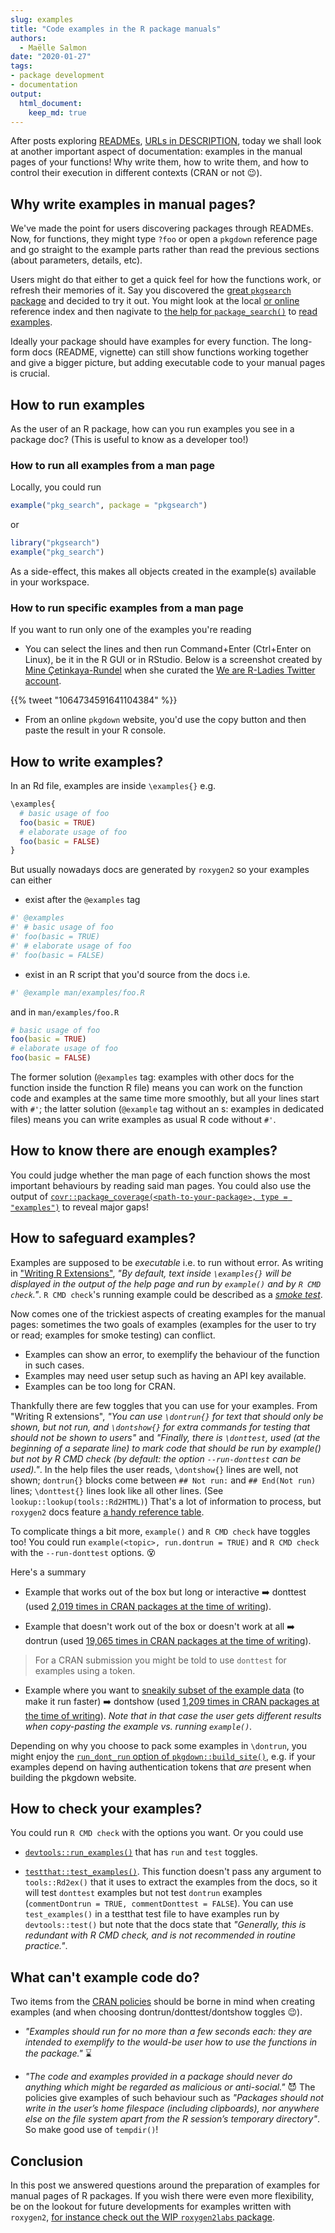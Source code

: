 ```yaml
---
slug: examples
title: "Code examples in the R package manuals"
authors:
  - Maëlle Salmon
date: "2020-01-27"
tags:
- package development
- documentation
output: 
  html_document:
    keep_md: true
---
```


After posts exploring [READMEs](/2019/12/03/readmes/), [URLs in DESCRIPTION](/2019/12/10/urls/), today we shall look at another important aspect of documentation: examples in the manual pages of your functions! Why write them, how to write them, and how to control their execution in different contexts (CRAN or not :wink:).

## Why write examples in manual pages?

We've made the point for users discovering packages through READMEs. Now, for functions, they might type `?foo` or open a `pkgdown` reference page and go straight to the example parts rather than read the previous sections (about parameters, details, etc). 

Users might do that either to get a quick feel for how the functions work, or refresh their memories of it. Say you discovered the [great `pkgsearch` package](/2019/11/26/pkgsearch/) and decided to try it out. You might look at the local [or online](https://r-hub.github.io/pkgsearch/reference/index.html) reference index and then nagivate to [the help for `package_search()`](https://r-hub.github.io/pkgsearch/reference/pkg_search.html) to [read examples](https://r-hub.github.io/pkgsearch/reference/pkg_search.html#examples).

Ideally your package should have examples for every function. The long-form docs (README, vignette) can still show functions working together and give a bigger picture, but adding executable code to your manual pages is crucial.

## How to run examples

As the user of an R package, how can you run examples you see in a package doc? (This is useful to know as a developer too!)

### How to run all examples from a man page

Locally, you could run

```r
example("pkg_search", package = "pkgsearch")
```

or 

```r
library("pkgsearch")
example("pkg_search")
```

As a side-effect, this makes all objects created in the example(s) available in your workspace.

### How to run specific examples from a man page

If you want to run only one of the examples you're reading

* You can select the lines and then run Command+Enter (Ctrl+Enter on Linux), be it in the R GUI or in RStudio. Below is a screenshot created by [Mine Çetinkaya-Rundel](https://twitter.com/minebocek) when she curated the [We are R-Ladies Twitter account](https://twitter.com/WeAreRLadies).

<!--html_preserve-->{{% tweet "1064734591641104384" %}}<!--/html_preserve-->

* From an online `pkgdown` website, you'd use the copy button and then paste the result in your R console.

## How to write examples?

In an Rd file, examples are inside `\examples{}` e.g.

```r
\examples{
  # basic usage of foo
  foo(basic = TRUE)
  # elaborate usage of foo
  foo(basic = FALSE)
}
```

But usually nowadays docs are generated by `roxygen2` so your examples can either

* exist after the `@examples` tag

```r
#' @examples
#' # basic usage of foo
#' foo(basic = TRUE)
#' # elaborate usage of foo
#' foo(basic = FALSE)
```

* exist in an R script that you'd source from the docs i.e.

```r
#' @example man/examples/foo.R
```

and in `man/examples/foo.R`

```r
# basic usage of foo
foo(basic = TRUE)
# elaborate usage of foo
foo(basic = FALSE)
``` 

The former solution (`@examples` tag: examples with other docs for the function inside the function R file) means you can work on the function code and examples at the same time more smoothly, but all your lines start with `#'`; the latter solution (`@example` tag without an s: examples in dedicated files) means you can write examples as usual R code without `#'`. 

## How to know there are enough examples?

You could judge whether the man page of each function shows the most important behaviours by reading said man pages. You could also use the output of [`covr::package_coverage(<path-to-your-package>, type = "examples")`](https://covr.r-lib.org/reference/package_coverage.html) to reveal major gaps!

## How to safeguard examples?

Examples are supposed to be _executable_ i.e. to run without error. As writing in ["Writing R Extensions"](https://cran.r-project.org/doc/manuals/R-exts.html#index-_005cdontrun), _"By default, text inside `\examples{}` will be displayed in the output of the help page and run by `example()` and by `R CMD check`."_. `R CMD check`'s running example could be described as a [_smoke test_](https://en.wikipedia.org/wiki/Smoke_testing_(software)).

Now comes one of the trickiest aspects of creating examples for the manual pages: sometimes the two goals of examples (examples for the user to try or read; examples for smoke testing) can conflict.

* Examples can show an error, to exemplify the behaviour of the function in such cases.
* Examples may need user setup such as having an API key available.
* Examples can be too long for CRAN.

Thankfully there are few toggles that you can use for your examples. From "Writing R extensions", _"You can use `\dontrun{}` for text that should only be shown, but not run, and `\dontshow{}` for extra commands for testing that should not be shown to users"_ and _"Finally, there is `\donttest`, used (at the beginning of a separate line) to mark code that should be run by example() but not by R CMD check (by default: the option `--run-donttest` can be used)."_. In the help files the user reads, `\dontshow{}` lines are well, not shown; `dontrun{}` blocks come between `## Not run:` and `## End(Not run)` lines; `\donttest{}` lines look like all other lines. (See ` lookup::lookup(tools::Rd2HTML)`) That's a lot of information to process, but `roxygen2` docs feature [a handy reference table](https://roxygen2.r-lib.org/articles/rd.html#functions).

To complicate things a bit more, `example()` and `R CMD check` have toggles too! You could run `example(<topic>, run.dontrun = TRUE)` and `R CMD check` with the `--run-donttest` options. :dizzy_face:

Here's a summary

* Example that works out of the box but long or interactive :arrow_right: donttest (used [2,019 times in CRAN packages at the time of writing](https://github.com/search?utf8=%E2%9C%93&q=%22%5Cdontrun%7B%22+user%3Acran+extension%3ARd&type=Code&ref=advsearch&l=&l=)).

* Example that doesn't work out of the box or doesn't work at all :arrow_right: dontrun (used [19,065 times in CRAN packages at the time of writing](https://github.com/search?utf8=%E2%9C%93&q=%22%5Cdontrun%7B%22+user%3Acran+extension%3ARd&type=Code&ref=advsearch&l=&l=)).

> For a CRAN submission you might be told to use `donttest` for examples using a token.

* Example where you want to [sneakily subset of the example data](https://kbroman.org/pkg_primer/pages/cran.html) (to make it run faster) :arrow_right: dontshow (used [1,209 times in CRAN packages at the time of writing](https://github.com/search?q=%22%5Cdontshow%7B%22+user%3Acran+extension%3ARd&type=Code)). _Note that in that case the user gets different results when copy-pasting the example vs. running `example()`._

Depending on why you choose to pack some examples in `\dontrun`, you might enjoy the [`run_dont_run` option of `pkgdown::build_site()`](https://pkgdown.r-lib.org/reference/build_site.html#arguments), e.g. if your examples depend on having authentication tokens that _are_ present when building the pkgdown website.

## How to check your examples?

You could run `R CMD check` with the options you want. Or you could use 

* [`devtools::run_examples()`](https://devtools.r-lib.org/reference/run_examples.html) that has `run` and `test` toggles.

* [`testthat::test_examples()`](https://testthat.r-lib.org/reference/test_examples.html). This function doesn't pass any argument to `tools::Rd2ex()` that it uses to extract the examples from the docs, so it will test `donttest` examples but not test `dontrun` examples (`commentDontrun = TRUE, commentDonttest = FALSE`). You can use `test_examples()` in a testthat test file to have examples run by `devtools::test()` but note that the docs state that _"Generally, this is redundant with R CMD check, and is not recommended in routine practice."_.

## What can't example code do?

Two items from the [CRAN policies](https://cran.r-project.org/web/packages/policies.html) should be borne in mind when creating examples (and when choosing dontrun/donttest/dontshow toggles :wink:).

* _"Examples should run for no more than a few seconds each: they are intended to exemplify to the would-be user how to use the functions in the package."_ :hourglass:

* _"The code and examples provided in a package should never do anything which might be regarded as malicious or anti-social."_  :smiling_imp: The policies give examples of such behaviour such as _"Packages should not write in the user’s home filespace (including clipboards), nor anywhere else on the file system apart from the R session’s temporary directory"_. So make good use of `tempdir()`!

## Conclusion

In this post we answered questions around the preparation of examples for manual pages of R packages. If you wish there were even more flexibility, be on the lookout for future developments for examples written with `roxygen2`, [for instance check out the WIP `roxygen2labs` package](https://github.com/gaborcsardi/roxygenlabs#conditional-examples).
